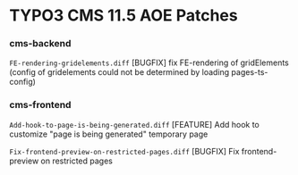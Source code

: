 # TYPO3 CMS 11.5 AOE Patches

### cms-backend

`FE-rendering-gridelements.diff`
[BUGFIX] fix FE-rendering of gridElements (config of gridelements could not be determined by loading pages-ts-config)


### cms-frontend

`Add-hook-to-page-is-being-generated.diff`
[FEATURE] Add hook to customize "page is being generated" temporary page

`Fix-frontend-preview-on-restricted-pages.diff`
[BUGFIX] Fix frontend-preview on restricted pages
